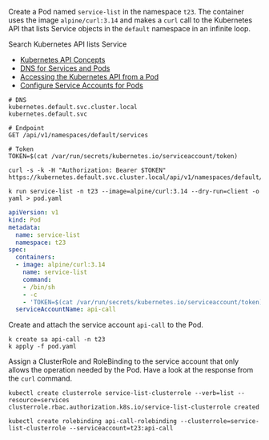 Create a Pod named `service-list` in the namespace `t23`. The container uses the image `alpine/curl:3.14` and makes a `curl` call to the Kubernetes API that lists Service objects in the `default` namespace in an infinite loop.

Search Kubernetes API lists Service
- [Kubernetes API Concepts](https://kubernetes.io/docs/reference/using-api/api-concepts/)
- [DNS for Services and Pods](https://kubernetes.io/docs/concepts/services-networking/dns-pod-service/)
- [Accessing the Kubernetes API from a Pod](https://kubernetes.io/docs/tasks/run-application/access-api-from-pod/)
- [Configure Service Accounts for Pods](https://kubernetes.io/docs/tasks/configure-pod-container/configure-service-account/)
```
# DNS
kubernetes.default.svc.cluster.local
kubernetes.default.svc

# Endpoint
GET /api/v1/namespaces/default/services

# Token
TOKEN=$(cat /var/run/secrets/kubernetes.io/serviceaccount/token)

curl -s -k -H "Authorization: Bearer $TOKEN" https://kubernetes.default.svc.cluster.local/api/v1/namespaces/default/services
```

```
k run service-list -n t23 --image=alpine/curl:3.14 --dry-run=client -o yaml > pod.yaml
```
```yaml
apiVersion: v1
kind: Pod
metadata:
  name: service-list
  namespace: t23
spec:
  containers:
  - image: alpine/curl:3.14
    name: service-list
    command:
    - /bin/sh
    - -c
    - 'TOKEN=$(cat /var/run/secrets/kubernetes.io/serviceaccount/token);while true; do curl -s -k -H "Authorization: Bearer $TOKEN" https://kubernetes.default.svc.cluster.local/api/v1/namespaces/default/services;sleep 10; done;'
  serviceAccountName: api-call
```

Create and attach the service account `api-call` to the Pod.
```
k create sa api-call -n t23
k apply -f pod.yaml
```

Assign a ClusterRole and RoleBinding to the service account that only allows the operation needed by the Pod. Have a look at the response from the `curl` command.
```
kubectl create clusterrole service-list-clusterrole --verb=list --resource=services
clusterrole.rbac.authorization.k8s.io/service-list-clusterrole created

kubectl create rolebinding api-call-rolebinding --clusterrole=service-list-clusterrole --serviceaccount=t23:api-call
```

